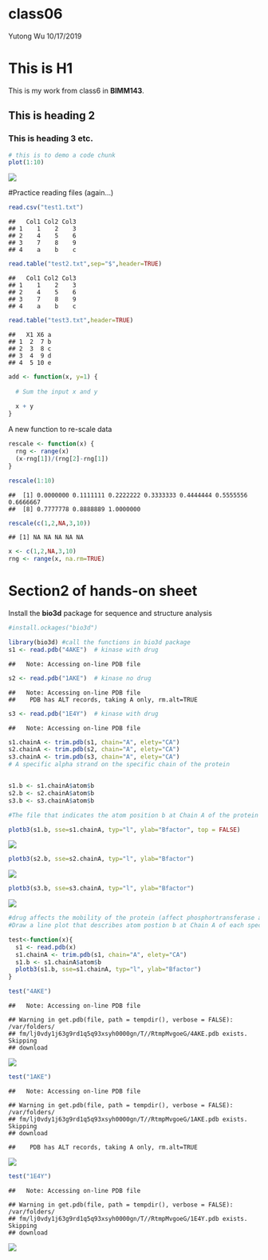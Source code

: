 class06
================
Yutong Wu
10/17/2019

# This is H1

This is my work from class6 in **BIMM143**.

## This is heading 2

### This is heading 3 etc.

``` r
# this is to demo a code chunk 
plot(1:10)
```

![](class06_files/figure-gfm/unnamed-chunk-1-1.png)<!-- -->

\#Practice reading files (again…)

``` r
read.csv("test1.txt")
```

    ##   Col1 Col2 Col3
    ## 1    1    2    3
    ## 2    4    5    6
    ## 3    7    8    9
    ## 4    a    b    c

``` r
read.table("test2.txt",sep="$",header=TRUE)
```

    ##   Col1 Col2 Col3
    ## 1    1    2    3
    ## 2    4    5    6
    ## 3    7    8    9
    ## 4    a    b    c

``` r
read.table("test3.txt",header=TRUE)
```

    ##   X1 X6 a
    ## 1  2  7 b
    ## 2  3  8 c
    ## 3  4  9 d
    ## 4  5 10 e

``` r
add <- function(x, y=1) {
  
  # Sum the input x and y
  
  x + y
}
```

A new function to re-scale data

``` r
rescale <- function(x) {
  rng <- range(x)
  (x-rng[1])/(rng[2]-rng[1])
}
```

``` r
rescale(1:10)
```

    ##  [1] 0.0000000 0.1111111 0.2222222 0.3333333 0.4444444 0.5555556 0.6666667
    ##  [8] 0.7777778 0.8888889 1.0000000

``` r
rescale(c(1,2,NA,3,10))
```

    ## [1] NA NA NA NA NA

``` r
x <- c(1,2,NA,3,10)
rng <- range(x, na.rm=TRUE)
```

# Section2 of hands-on sheet

Install the **bio3d** package for sequence and structure analysis

``` r
#install.ockages("bio3d")
```

``` r
library(bio3d) #call the functions in bio3d package
s1 <- read.pdb("4AKE")  # kinase with drug
```

    ##   Note: Accessing on-line PDB file

``` r
s2 <- read.pdb("1AKE")  # kinase no drug
```

    ##   Note: Accessing on-line PDB file
    ##    PDB has ALT records, taking A only, rm.alt=TRUE

``` r
s3 <- read.pdb("1E4Y")  # kinase with drug
```

    ##   Note: Accessing on-line PDB file

``` r
s1.chainA <- trim.pdb(s1, chain="A", elety="CA")
s2.chainA <- trim.pdb(s2, chain="A", elety="CA")
s3.chainA <- trim.pdb(s3, chain="A", elety="CA")
# A specific alpha strand on the specific chain of the protein 


s1.b <- s1.chainA$atom$b
s2.b <- s2.chainA$atom$b
s3.b <- s3.chainA$atom$b

#The file that indicates the atom position b at Chain A of the protein 

plotb3(s1.b, sse=s1.chainA, typ="l", ylab="Bfactor", top = FALSE)
```

![](class06_files/figure-gfm/unnamed-chunk-11-1.png)<!-- -->

``` r
plotb3(s2.b, sse=s2.chainA, typ="l", ylab="Bfactor")
```

![](class06_files/figure-gfm/unnamed-chunk-11-2.png)<!-- -->

``` r
plotb3(s3.b, sse=s3.chainA, typ="l", ylab="Bfactor")
```

![](class06_files/figure-gfm/unnamed-chunk-11-3.png)<!-- -->

``` r
#drug affects the mobility of the protein (affect phosphortransferase action)
#Draw a line plot that describes atom postion b at Chain A of each specific protein with optional secondary structure in the marginal regions 
```

``` r
test<-function(x){
  s1 <- read.pdb(x)
  s1.chainA <- trim.pdb(s1, chain="A", elety="CA")
  s1.b <- s1.chainA$atom$b
  plotb3(s1.b, sse=s1.chainA, typ="l", ylab="Bfactor")
}
```

``` r
test("4AKE")
```

    ##   Note: Accessing on-line PDB file

    ## Warning in get.pdb(file, path = tempdir(), verbose = FALSE): /var/folders/
    ## fm/lj0vdy1j63g9rd1q5q93xsyh0000gn/T//RtmpMvgoeG/4AKE.pdb exists. Skipping
    ## download

![](class06_files/figure-gfm/unnamed-chunk-13-1.png)<!-- -->

``` r
test("1AKE")
```

    ##   Note: Accessing on-line PDB file

    ## Warning in get.pdb(file, path = tempdir(), verbose = FALSE): /var/folders/
    ## fm/lj0vdy1j63g9rd1q5q93xsyh0000gn/T//RtmpMvgoeG/1AKE.pdb exists. Skipping
    ## download

    ##    PDB has ALT records, taking A only, rm.alt=TRUE

![](class06_files/figure-gfm/unnamed-chunk-13-2.png)<!-- -->

``` r
test("1E4Y")
```

    ##   Note: Accessing on-line PDB file

    ## Warning in get.pdb(file, path = tempdir(), verbose = FALSE): /var/folders/
    ## fm/lj0vdy1j63g9rd1q5q93xsyh0000gn/T//RtmpMvgoeG/1E4Y.pdb exists. Skipping
    ## download

![](class06_files/figure-gfm/unnamed-chunk-13-3.png)<!-- -->
